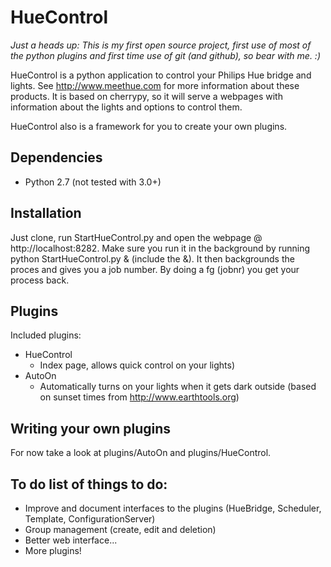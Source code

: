 HueControl
==========

*Just a heads up: This is my first open source project, first use of most of the python plugins 
and first time use of git (and github), so bear with me. :)*

HueControl is a python application to control your Philips Hue bridge and lights. 
See http://www.meethue.com for more information about these products. It is based on cherrypy, so it will
serve a webpages with information about the lights and options to control them.

HueControl also is a framework for you to create your own plugins.

Dependencies
------------

* Python 2.7 (not tested with 3.0+)


Installation
------------

Just clone, run StartHueControl.py and open the webpage @ http://localhost:8282.
Make sure you run it in the background by running python StartHueControl.py & (include the &).
It then backgrounds the proces and gives you a job number. By doing a fg (jobnr) you get your process back.

Plugins
-------

Included plugins:
* HueControl
    * Index page, allows quick control on your lights)
* AutoOn 
    * Automatically turns on your lights when it gets dark outside (based on sunset times from http://www.earthtools.org)



Writing your own plugins
------------------------

<Placeholder for documentation links and stuff>
For now take a look at plugins/AutoOn and plugins/HueControl.

To do list of things to do:
---------------------------
* Improve and document interfaces to the plugins (HueBridge, Scheduler, Template, ConfigurationServer)
* Group management (create, edit and deletion)
* Better web interface...
* More plugins!
